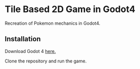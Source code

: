 # Tile Based 2D Game in Godot4

Recreation of Pokemon mechanics in Godot4.

## Installation

Download Godot 4 [here.](https://godotengine.org/download)

Clone the repository and run the game.
